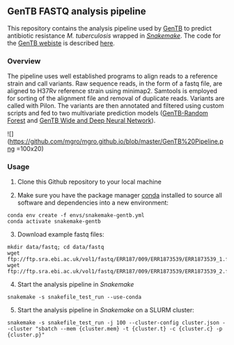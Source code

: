 ## GenTB FASTQ analysis pipeline

This repository contains the analysis pipeline used by [GenTB](https://gentb.hms.harvard.edu) to predict antibiotic resistance _M. tuberculosis_ wrapped in _[Snakemake](https://snakemake.readthedocs.io/en/stable/)_. The code for the [GenTB webiste](https://gentb.hms.harvard.edu) is described [here](https://github.com/farhat-lab/gentb-site).

### Overview

The pipeline uses well established programs to align reads to a reference strain and call variants. Raw sequence reads, in the form of a fastq file, are aligned to H37Rv reference strain using minimap2. Samtools is employed for sorting of the alignment file and removal of duplicate reads. Variants are called with Pilon. The variants are then annotated and filtered using custom scripts and fed to two multivariate prediction models ([GenTB-Random Forest](https://github.com/mgro/mgro.github.io/blob/master/GenTB%20Pipeline.png) and [GenTB Wide and Deep Neural Network](https://www.sciencedirect.com/science/article/pii/S2352396419302506?via%3Dihub)). 

![](https://github.com/mgro/mgro.github.io/blob/master/GenTB%20Pipeline.png =100x20)


### Usage

1. Clone this Github repository to your local machine

2. Make sure you have the package manager [conda](https://docs.conda.io/en/latest/miniconda.html) installed to source all software and dependencies into a new environment:
```
conda env create -f envs/snakemake-gentb.yml
conda activate snakemake-gentb
```

3. Download example fastq files:

```
mkdir data/fastq; cd data/fastq
wget ftp://ftp.sra.ebi.ac.uk/vol1/fastq/ERR187/009/ERR1873539/ERR1873539_1.fastq.gz
wget ftp://ftp.sra.ebi.ac.uk/vol1/fastq/ERR187/009/ERR1873539/ERR1873539_2.fastq.gz
```

4. Start the analysis pipeline in _Snakemake_
```
snakemake -s snakefile_test_run --use-conda
```

5. Start the analysis pipeline in _Snakemake_ on a SLURM cluster:
```
snakemake -s snakefile_test_run -j 100 --cluster-config cluster.json --cluster "sbatch --mem {cluster.mem} -t {cluster.t} -c {cluster.c} -p {cluster.p}"
```
